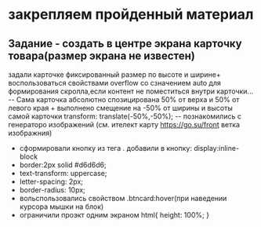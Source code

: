 # закрепляем пройденный материал
## Задание - создать в центре экрана карточку товара(размер экрана не известен)
задали карточке фиксированный размер по высоте и ширине+ воспользоваться свойствами overflow со сзначением auto для формирования скролла,если контент не поместиться внутри карточки...
-- Сама карточка абсолютно спозицирована 50% от верха и 50% от левого края + выполнено смещение на -50% от ширины и высоты самой карточки transform:
translate(-50%,-50%);
-- познакомились с генераторо изображений (см. ителект карту
https://go.su/front ветка изображния)
- сформировали кнопку из тега <a>. добавили в кнопку:
display:inline-block
- border:2px solid #d6d6d6;
- text-transform: uppercase;
- letter-spacing: 2px;
- border-radius: 10px;
- вольспользовались свойством  .btncard:hover(при наведении курсора мышки на блок)
-  ограничили проэкт одним экраном html{
    height: 100%;
}
